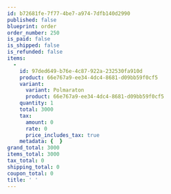 ```yaml
---
id: b72681fe-7f77-4be7-a974-7dfb140d2990
published: false
blueprint: order
order_number: 250
is_paid: false
is_shipped: false
is_refunded: false
items:
  -
    id: 97ded649-b76e-4c87-922a-232530fa910d
    product: 66e767a9-ee34-4dc4-8681-d09bb59f0cf5
    variant:
      variant: Polmaraton
      product: 66e767a9-ee34-4dc4-8681-d09bb59f0cf5
    quantity: 1
    total: 3000
    tax:
      amount: 0
      rate: 0
      price_includes_tax: true
    metadata: {  }
grand_total: 3000
items_total: 3000
tax_total: 0
shipping_total: 0
coupon_total: 0
title: ' '
---
```

